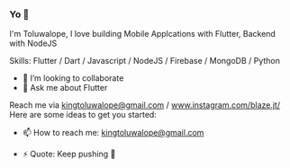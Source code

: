 ### Yo 👋



I'm Toluwalope, I love building Mobile Applcations with Flutter, Backend with NodeJS


Skills: Flutter / Dart / Javascript / NodeJS / Firebase / MongoDB /  Python


- 👯 I’m looking to collaborate
- 💬 Ask me about Flutter

Reach me via kingtoluwalope@gmail.com / www.instagram.com/blaze.jt/
Here are some ideas to get you started:


- 📫 How to reach me: kingtoluwalope@gmail.com

- ⚡ Quote: Keep pushing 🍷

